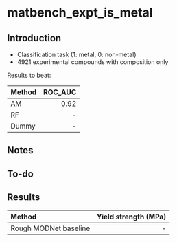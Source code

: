 # matbench_expt_is_metal

## Introduction

- Classification task (1: metal, 0: non-metal)
- 4921 experimental compounds with composition only

Results to beat:

| Method | ROC_AUC |
|:-------|-----------------:|
| AM     | 0.92 |
| RF     | -  |
| Dummy  | -  |

## Notes



## To-do



## Results

| Method | Yield strength (MPa) |
|:-------|---------------------:|
| Rough MODNet baseline   | - |
